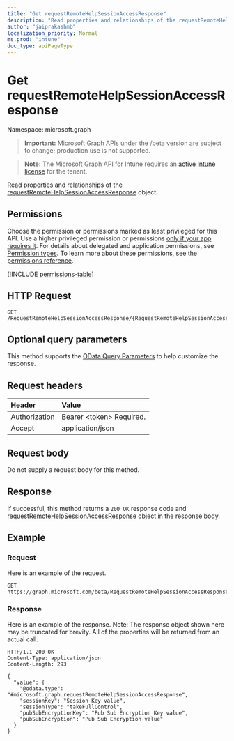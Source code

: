 ```yaml
---
title: "Get requestRemoteHelpSessionAccessResponse"
description: "Read properties and relationships of the requestRemoteHelpSessionAccessResponse object."
author: "jaiprakashmb"
localization_priority: Normal
ms.prod: "intune"
doc_type: apiPageType
---
```


# Get requestRemoteHelpSessionAccessResponse

Namespace: microsoft.graph

> **Important:** Microsoft Graph APIs under the /beta version are subject to change; production use is not supported.

> **Note:** The Microsoft Graph API for Intune requires an [active Intune license](https://go.microsoft.com/fwlink/?linkid=839381) for the tenant.

Read properties and relationships of the [requestRemoteHelpSessionAccessResponse](../resources/intune-remoteassistance-requestremotehelpsessionaccessresponse.md) object.

## Permissions
Choose the permission or permissions marked as least privileged for this API. Use a higher privileged permission or permissions [only if your app requires it](/graph/permissions-overview#best-practices-for-using-microsoft-graph-permissions). For details about delegated and application permissions, see [Permission types](/graph/permissions-overview#permission-types). To learn more about these permissions, see the [permissions reference](/graph/permissions-reference).

<!-- { "blockType": "permissions", "name": "intune_remoteassistance_requestremotehelpsessionaccessresponse_get" } -->
[!INCLUDE [permissions-table](../includes/permissions/intune-remoteassistance-requestremotehelpsessionaccessresponse-get-permissions.md)]

## HTTP Request
<!-- {
  "blockType": "ignored"
}
-->
``` http
GET /RequestRemoteHelpSessionAccessResponse/{RequestRemoteHelpSessionAccessResponseId}
```

## Optional query parameters
This method supports the [OData Query Parameters](/graph/query-parameters) to help customize the response.

## Request headers
|Header|Value|
|:---|:---|
|Authorization|Bearer &lt;token&gt; Required.|
|Accept|application/json|

## Request body
Do not supply a request body for this method.

## Response
If successful, this method returns a `200 OK` response code and [requestRemoteHelpSessionAccessResponse](../resources/intune-remoteassistance-requestremotehelpsessionaccessresponse.md) object in the response body.

## Example

### Request
Here is an example of the request.
``` http
GET https://graph.microsoft.com/beta/RequestRemoteHelpSessionAccessResponse/{RequestRemoteHelpSessionAccessResponseId}
```

### Response
Here is an example of the response. Note: The response object shown here may be truncated for brevity. All of the properties will be returned from an actual call.
``` http
HTTP/1.1 200 OK
Content-Type: application/json
Content-Length: 293

{
  "value": {
    "@odata.type": "#microsoft.graph.requestRemoteHelpSessionAccessResponse",
    "sessionKey": "Session Key value",
    "sessionType": "takeFullControl",
    "pubSubEncryptionKey": "Pub Sub Encryption Key value",
    "pubSubEncryption": "Pub Sub Encryption value"
  }
}
```
